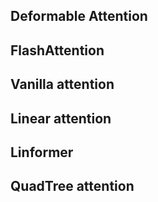 
## Deformable Attention
## FlashAttention
## Vanilla attention

## Linear attention
## Linformer

## QuadTree attention
